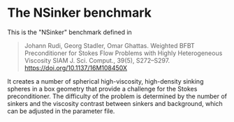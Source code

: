 The NSinker benchmark
=====================

This is the "NSinker" benchmark defined in

> Johann Rudi, Georg Stadler, Omar Ghattas.
> Weighted BFBT Preconditioner for Stokes Flow Problems with Highly
> Heterogeneous Viscosity
> SIAM J. Sci. Comput., 39(5), S272–S297.
> https://doi.org/10.1137/16M108450X

It creates a number of spherical high-viscosity, high-density sinking
spheres in a box geometry that provide a challenge for the Stokes
preconditioner. The difficulty of the problem is determined by the
number of sinkers and the viscosity contrast between sinkers and
background, which can be adjusted in the parameter file.
